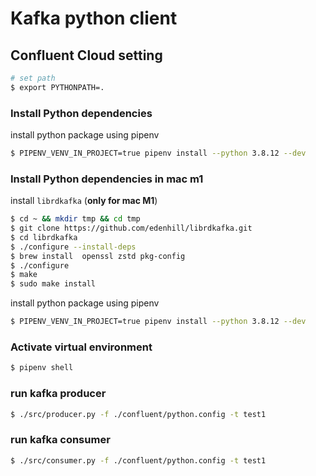 # Kafka python client

## Confluent Cloud setting

```bash
# set path
$ export PYTHONPATH=.
```

### Install Python dependencies

install python package using pipenv

```bash
$ PIPENV_VENV_IN_PROJECT=true pipenv install --python 3.8.12 --dev
```

### Install Python dependencies in mac m1

install `librdkafka` (**only for mac M1**)

```bash
$ cd ~ && mkdir tmp && cd tmp
$ git clone https://github.com/edenhill/librdkafka.git
$ cd librdkafka
$ ./configure --install-deps
$ brew install  openssl zstd pkg-config
$ ./configure
$ make
$ sudo make install
```

install python package using pipenv

```bash
$ PIPENV_VENV_IN_PROJECT=true pipenv install --python 3.8.12 --dev
```

### Activate virtual environment

```bash
$ pipenv shell
```

### run kafka producer

```bash
$ ./src/producer.py -f ./confluent/python.config -t test1
```

### run kafka consumer
```bash
$ ./src/consumer.py -f ./confluent/python.config -t test1
```

